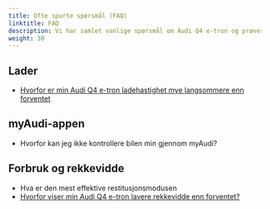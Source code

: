 ```yaml
---
title: Ofte spurte spørsmål (FAQ)
linktitle: FAQ
description: Vi har samlet vanlige spørsmål om Audi Q4 e-tron og prøver å svare på dem for deg.
weight: 30
---
```


## Lader

- [Hvorfor er min Audi Q4 e-tron ladehastighet mye langsommere enn forventet](whyhpcchargingslow)

## myAudi-appen

- Hvorfor kan jeg ikke kontrollere bilen min gjennom myAudi?
  
## Forbruk og rekkevidde

- Hva er den mest effektive restitusjonsmodusen
- [Hvorfor viser min Audi Q4 e-tron lavere rekkevidde enn forventet?](lowrange)